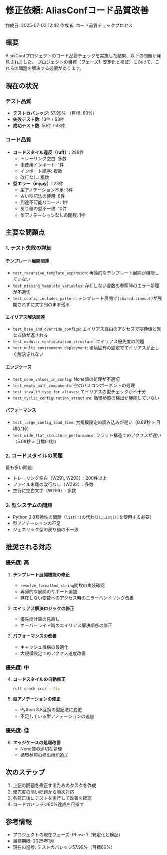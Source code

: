 # 修正依頼: AliasConfコード品質改善

作成日: 2025-07-03 12:42
作成者: コード品質チェックプロセス

## 概要

AliasConfプロジェクトのコード品質チェックを実施した結果、以下の問題が発見されました。
プロジェクトの目標（フェーズ1: 安定化と検証）に向けて、これらの問題を解決する必要があります。

## 現在の状況

### テスト品質
- **テストカバレッジ**: 57.99% （目標: 80%）
- **失敗テスト数**: 13件 / 63件
- **成功テスト数**: 50件 / 63件

### コード品質
- **コードスタイル違反（ruff）**: 289件
  - トレーリング空白: 多数
  - 未使用インポート: 1件
  - インポート順序: 複数
  - 改行なし: 複数
- **型エラー（mypy）**: 23件
  - 型アノテーション不足: 3件
  - 古い型記法の使用: 8件
  - 到達不可能なコード: 1件
  - 戻り値の型不一致: 10件
  - 型アノテーションなしの関数: 1件

## 主要な問題点

### 1. テスト失敗の詳細

#### テンプレート展開関連
- `test_recursive_template_expansion`: 再帰的なテンプレート展開が機能していない
- `test_missing_template_variables`: 存在しない変数の参照時のエラー処理が不適切
- `test_config_includes_pattern`: テンプレート展開で`{shared.timeout}`が展開されずに文字列のまま残る

#### エイリアス解決関連
- `test_base_and_override_configs`: エイリアス経由のアクセスで期待値と異なる値が返される
- `test_modular_configuration_structure`: エイリアス優先度の問題
- `test_multi_environment_deployment`: 環境固有の設定でエイリアスが正しく解決されない

#### エッジケース
- `test_none_values_in_config`: None値の処理が不適切
- `test_empty_path_components`: 空のパスコンポーネントの処理
- `test_invalid_type_for_aliases`: エイリアスの型チェックが不十分
- `test_cyclic_configuration_structure`: 循環参照の検出が機能していない

#### パフォーマンス
- `test_large_config_load_time`: 大規模設定の読み込みが遅い（0.89秒 > 目標0.1秒）
- `test_wide_flat_structure_performance`: フラット構造でのアクセスが遅い（5.08秒 > 目標0.1秒）

### 2. コードスタイルの問題

最も多い問題:
- トレーリング空白（W291, W293）: 200件以上
- ファイル末尾の改行なし（W292）: 多数
- 空行に空白文字（W293）: 多数

### 3. 型システムの問題

- Python 3.8互換性の問題（`list[T]`の代わりに`List[T]`を使用する必要）
- 型アノテーションの不足
- ジェネリック型の戻り値の不一致

## 推奨される対応

### 優先度: 高

1. **テンプレート展開機能の修正**
   - `resolve_formatted_string`関数の実装確認
   - 再帰的な展開のサポート追加
   - 存在しない変数へのアクセス時のエラーハンドリング改善

2. **エイリアス解決ロジックの修正**
   - 優先度計算の見直し
   - オーバーライド時のエイリアス解決順序の修正

3. **パフォーマンスの改善**
   - キャッシュ機構の最適化
   - 大規模設定でのアクセス速度改善

### 優先度: 中

4. **コードスタイルの自動修正**
   ```bash
   ruff check src/ --fix
   ```

5. **型アノテーションの修正**
   - Python 3.8互換の型記法に変更
   - 不足している型アノテーションの追加

### 優先度: 低

6. **エッジケースの処理改善**
   - None値の適切な処理
   - 循環参照の検出機能追加

## 次のステップ

1. 上記の問題を修正するためのタスクを作成
2. 優先度の高い問題から順次対応
3. 各修正後にテストを実行して改善を確認
4. コードカバレッジ80%達成を目指す

## 参考情報

- プロジェクトの現在フェーズ: Phase 1（安定化と検証）
- 目標期限: 2025年1月
- 現在の進捗: テストカバレッジ57.99%（目標80%）